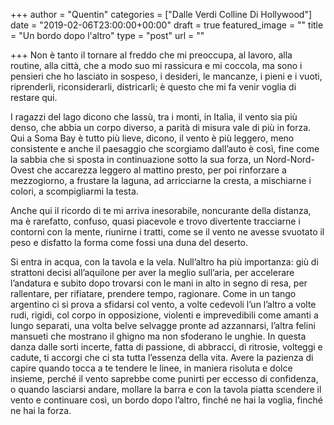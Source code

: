 +++
author = "Quentin"
categories = ["Dalle Verdi Colline Di Hollywood"]
date = "2019-02-06T23:00:00+00:00"
draft = true
featured_image = ""
title = "Un bordo dopo l'altro"
type = "post"
url = ""

+++
Non è tanto il tornare al freddo che mi preoccupa, al lavoro, alla routine, alla città, che a modo suo mi rassicura e mi coccola, ma sono i pensieri che ho lasciato in sospeso, i desideri, le mancanze, i pieni e i vuoti, riprenderli, riconsiderarli, districarli; è questo che mi fa venir voglia di restare qui.

I ragazzi del lago dicono che lassù, tra i monti, in Italia, il vento sia più denso, che abbia un corpo diverso, a parità di misura vale di più in forza. Qui a Soma Bay è tutto più lieve, dicono, il vento è più leggero, meno consistente e anche il paesaggio che scorgiamo dall’auto è così, fine come la sabbia che si sposta in continuazione sotto la sua forza, un Nord-Nord-Ovest che accarezza leggero al mattino presto, per poi rinforzare a mezzogiorno, a frustare la laguna, ad arricciarne la cresta, a mischiarne i colori, a scompigliarmi la testa.

Anche qui il ricordo di te mi arriva inesorabile, noncurante della distanza, ma è rarefatto, confuso, quasi piacevole e trovo divertente tracciarne i contorni con la mente, riunirne i tratti, come se il vento ne avesse svuotato il peso e disfatto la forma come fossi una duna del deserto.

Si entra in acqua, con la tavola e la vela. Null’altro ha più importanza: giù di strattoni decisi all’aquilone per aver la meglio sull’aria, per accelerare l’andatura e subito dopo trovarsi con le mani in alto in segno di resa, per rallentare, per rifiatare, prendere tempo, ragionare. Come in un tango argentino ci si prova a sfidarsi col vento, a volte cedevoli l’un l’altro a volte rudi, rigidi, col corpo in opposizione, violenti e imprevedibili come amanti a lungo separati, una volta belve selvagge pronte ad azzannarsi, l’altra felini mansueti che mostrano il ghigno ma non sfoderano le unghie. In questa danza dalle sorti incerte, fatta di passione, di abbracci, di ritrosie, volteggi e cadute, ti accorgi che ci sta tutta l’essenza della vita. Avere la pazienza di capire quando tocca a te tendere le linee, in maniera risoluta e dolce insieme, perché il vento saprebbe come punirti per eccesso di confidenza, o quando lasciarsi andare, mollare la barra e con la tavola piatta scendere il vento e continuare così, un bordo dopo l’altro, finché ne hai la voglia, finché ne hai la forza.